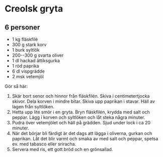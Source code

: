 # Creolsk gryta

## 6 personer

-   1 kg fläskfilé
-   300 g stark korv
-   1 burk syltlök
-   200--300 g svarta oliver
-   1 dl hackad ättiksgurka
-   1 röd paprika
-   6 dl vispgrädde
-   2 msk vetemjöl

Gör så här:

1.  Skär bort senor och hinnor från fläskfilén. Skiva i centimetertjocka
    skivor. Dela korven i mindre bitar. Skiva upp paprikan i stavar.
    Häll av lagen från syltlöken.
2.  Hetta upp lite smör i en gryta. Bryn fläskfilén, krydda med salt och
    peppar. Lägg i korven och syltlöken och låt steka några minuter.
3.  Pudra över vetemjölet och häll på grädden. Sjud under lock i ca 20
    minuter.
4.  När det börjar bli färdigt är det dags att lägga i oliverna, gurkan
    och paprikan. Låt det blir varmt och smaka av med salt och peppar,
    spetsa ev. med tabasco eller sriracha.
5.  Servera med ris, ett gott bröd och en grönsallad.
